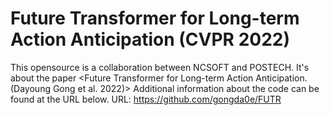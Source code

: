 # Future Transformer for Long-term Action Anticipation (CVPR 2022)
This opensource is a collaboration between NCSOFT and POSTECH.
It's about the paper <Future Transformer for Long-term Action Anticipation.(Dayoung Gong et al. 2022)>
Additional information about the code can be found at the URL below.
URL: https://github.com/gongda0e/FUTR


